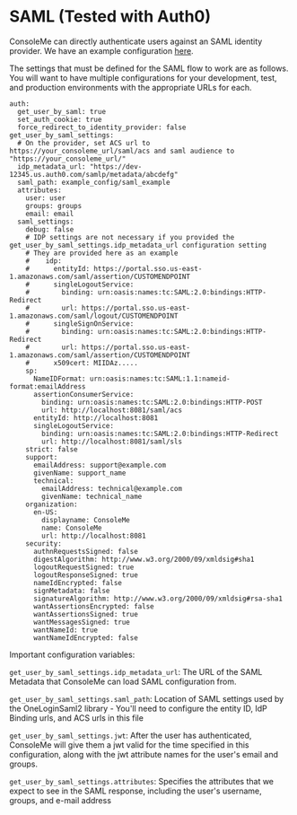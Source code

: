 # SAML \(Tested with Auth0\)

ConsoleMe can directly authenticate users against an SAML identity provider. We have an example configuration [here](https://github.com/Netflix/consoleme/blob/master/example_config/example_config_saml.yaml). 

The settings that must be defined for the SAML flow to work are as follows. You will want to have multiple configurations for your development, test, and production environments with the appropriate URLs for each. 

```text
auth:
  get_user_by_saml: true
  set_auth_cookie: true
  force_redirect_to_identity_provider: false
get_user_by_saml_settings:
  # On the provider, set ACS url to https://your_consoleme_url/saml/acs and saml audience to "https://your_consoleme_url/"
  idp_metadata_url: "https://dev-12345.us.auth0.com/samlp/metadata/abcdefg"
  saml_path: example_config/saml_example
  attributes:
    user: user
    groups: groups
    email: email
  saml_settings:
    debug: false
    # IDP settings are not necessary if you provided the get_user_by_saml_settings.idp_metadata_url configuration setting
    # They are provided here as an example
    #    idp:
    #      entityId: https://portal.sso.us-east-1.amazonaws.com/saml/assertion/CUSTOMENDPOINT
    #      singleLogoutService:
    #        binding: urn:oasis:names:tc:SAML:2.0:bindings:HTTP-Redirect
    #        url: https://portal.sso.us-east-1.amazonaws.com/saml/logout/CUSTOMENDPOINT
    #      singleSignOnService:
    #        binding: urn:oasis:names:tc:SAML:2.0:bindings:HTTP-Redirect
    #        url: https://portal.sso.us-east-1.amazonaws.com/saml/assertion/CUSTOMENDPOINT
    #      x509cert: MIIDAz.....
    sp:
      NameIDFormat: urn:oasis:names:tc:SAML:1.1:nameid-format:emailAddress
      assertionConsumerService:
        binding: urn:oasis:names:tc:SAML:2.0:bindings:HTTP-POST
        url: http://localhost:8081/saml/acs
      entityId: http://localhost:8081
      singleLogoutService:
        binding: urn:oasis:names:tc:SAML:2.0:bindings:HTTP-Redirect
        url: http://localhost:8081/saml/sls
    strict: false
    support:
      emailAddress: support@example.com
      givenName: support_name
      technical:
        emailAddress: technical@example.com
        givenName: technical_name
    organization:
      en-US:
        displayname: ConsoleMe
        name: ConsoleMe
        url: http://localhost:8081
    security:
      authnRequestsSigned: false
      digestAlgorithm: http://www.w3.org/2000/09/xmldsig#sha1
      logoutRequestSigned: true
      logoutResponseSigned: true
      nameIdEncrypted: false
      signMetadata: false
      signatureAlgorithm: http://www.w3.org/2000/09/xmldsig#rsa-sha1
      wantAssertionsEncrypted: false
      wantAssertionsSigned: true
      wantMessagesSigned: true
      wantNameId: true
      wantNameIdEncrypted: false
```

 Important configuration variables:

`get_user_by_saml_settings.idp_metadata_url`: The URL of the SAML Metadata that ConsoleMe can load SAML configuration from. 

`get_user_by_saml_settings.saml_path`: Location of SAML settings used by the OneLoginSaml2 library - You'll need to configure the entity ID, IdP Binding urls, and ACS urls in this file

`get_user_by_saml_settings.jwt`: After the user has authenticated, ConsoleMe will give them a jwt valid for the time specified in this configuration, along with the jwt attribute names for the user's email and groups.

`get_user_by_saml_settings.attributes`: Specifies the attributes that we expect to see in the SAML response, including the user's username, groups, and e-mail address

